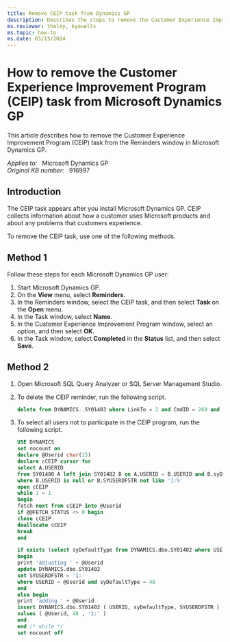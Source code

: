 ```yaml
---
title: Remove CEIP task from Dynamics GP
description: Describes the steps to remove the Customer Experience Improvement Program (CEIP) task from the Reminders window in Microsoft Dynamics GP.
ms.reviewer: theley, kyouells
ms.topic: how-to
ms.date: 03/13/2024
---
```

# How to remove the Customer Experience Improvement Program (CEIP) task from Microsoft Dynamics GP

This article describes how to remove the Customer Experience Improvement Program (CEIP) task from the Reminders window in Microsoft Dynamics GP.

_Applies to:_ &nbsp; Microsoft Dynamics GP  
_Original KB number:_ &nbsp; 916997

## Introduction

The CEIP task appears after you install Microsoft Dynamics GP. CEIP collects information about how a customer uses Microsoft products and about any problems that customers experience.

To remove the CEIP task, use one of the following methods.

## Method 1

Follow these steps for each Microsoft Dynamics GP user:

1. Start Microsoft Dynamics GP.
2. On the **View** menu, select **Reminders**.
3. In the Reminders window, select the CEIP task, and then select **Task** on the **Open** menu.
4. In the Task window, select **Name**.
5. In the Customer Experience Improvement Program window, select an option, and then select **OK**.
6. In the Task window, select **Completed** in the **Status** list, and then select **Save**.

## Method 2

1. Open Microsoft SQL Query Analyzer or SQL Server Management Studio.
2. To delete the CEIP reminder, run the following script.

    ```sql
    delete from DYNAMICS..SY01403 where LinkTo = 2 and CmdID = 269 and CmdFormID = 1568 and CmdDictID = 0
    ```

3. To select all users not to participate in the CEIP program, run the following script.

    ```sql
    USE DYNAMICS
    set nocount on
    declare @Userid char(15)
    declare cCEIP cursor for 
    select A.USERID
    from SY01400 A left join SY01402 B on A.USERID = B.USERID and B.syDefaultType = 48
    where B.USERID is null or B.SYUSERDFSTR not like '1:%'
    open cCEIP
    while 1 = 1
    begin
    fetch next from cCEIP into @Userid
    if @@FETCH_STATUS <> 0 begin
    close cCEIP
    deallocate cCEIP
    break
    end
    
    if exists (select syDefaultType from DYNAMICS.dbo.SY01402 where USERID = @Userid and syDefaultType = 48)
    begin
    print 'adjusting ' + @Userid
    update DYNAMICS.dbo.SY01402 
    set SYUSERDFSTR = '1:'
    where USERID = @Userid and syDefaultType = 48
    end
    else begin
    print 'adding ' + @Userid
    insert DYNAMICS.dbo.SY01402 ( USERID, syDefaultType, SYUSERDFSTR )
    values ( @Userid, 48 , '1:' )
    end
    end /* while */
    set nocount off
    ```
